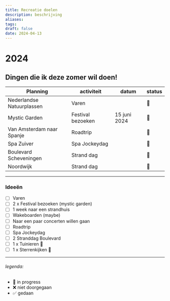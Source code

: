 ```yaml
---
title: Recreatie doelen
description: beschrijving
aliases: 
tags: 
draft: false
date: 2024-04-13
---
```

# 2024
## Dingen die ik deze zomer wil doen!

| Planning                  | activiteit        | datum        | status |
| ------------------------- | ----------------- | ------------ | ------ |
| Nederlandse Natuurplassen | Varen             |              | 🔁     |
| Mystic Garden             | Festival bezoeken | 15 juni 2024 | 🔁     |
| Van Amsterdam naar Spanje | Roadtrip          |              | 🔁     |
| Spa Zuiver                | Spa Jockeydag     |              | 🔁     |
| Boulevard Scheveningen    | Strand dag        |              | 🔁     |
| Noordwijk                 | Strand dag        |              | 🔁     |

---
### Ideeën
- [ ] Varen
- [ ] 2 x Festival bezoeken (mystic garden)
- [ ] 1 week naar een strandhuis
- [ ] Wakeboarden (maybe)
- [ ] Naar een paar concerten willen gaan
- [ ] Roadtrip
- [ ] Spa Jockeydag
- [ ] 2 Stranddag Boulevard
- [ ] 1 x Tuinieren 🌵
- [ ] 1 x Sterrenkijken 🚀

---
###### legenda:
- 🔁 in progress
- ❌ niet doorgegaan
- ✅ gedaan
